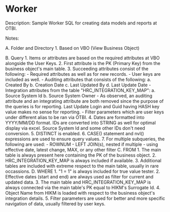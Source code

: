 # Worker

Description:
Sample Worker SQL for creating data models and reports at OTBI.

Notes:

A. Folder and Directory
	1. Based on VBO (View Business Object)

B. Query
	1. Items or attributes are based on the required attributes at VBO alongside the User Keys.
	2. First attribute is the PK (Primary Key) from the business object's main table.
	3. Succeeding attributes consist of the following:
		- Required attributes as well as for new records.
		- User keys are included as well.
		- Auditing attributes that consists of the following:
			a. Created By
			b. Creation Date
			c. Last Updated By
			d. Last Update Date
		- Integration attributes from the table "HRC_INTEGRATION_KEY_MAP":
			a. Source System Id
			b. Source System Owner
		- As observed, an auditing attribute and an integrating attribute are both removed since the purpose of the queries is for reporting. Last Update Login and Guid having HASH key value makes no sense for reporting.
		- Filter parameters which are user keys under different alias to be ran via OTBI.
	4. Dates are formatted into YYYY/MM/DD format. IDs are converted into STRING as well for optimal display via excel. Source System Id and some other IDs don't need conversion.
	5. DISTINCT is enabled.
	6. CASE() statement and nvl() expressions are used to ensure query values.
	7. For multiple subqueries, the following are used:
		- ROWNUM
		- LEFT JOIN(s), nested if multiple
		- using effective date, latest change, MAX, or any other filter
C. FROM
	1. The main table is always present here containing the PK of the business object.
	2. HRC_INTEGRATION_KEY_MAP is always included if available.
	3. Additional tables are included with extreme respect to the main table, usually in rare occassions.
D. WHERE
	1. "1 = 1" is always included for true value tester.
	2. Effective dates (start and end) are always used as filter for current and updated data.
	3. The main table and HRC_INTEGRATION_KEY_MAP is always connected via the main table's PK equal to HIKM's Surrogate Id.
	4. Object Name from HIKM is loaded with respect to the business object's integration details.
	5. Filter parameters are used for better and more specific navigation of data, usually filtered by user keys.
